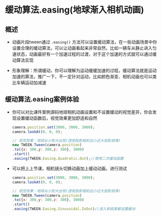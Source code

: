 # 缓动算法.easing(地球渐入相机动画)

## 概述

+ 动画片段tween通过 `.easing()` 方法可以设置缓动算法，在一些动画场景中你设置合理的缓动算法，可以让动画看起来非常自然，比如一辆车从静止进入匀速状态，动画最好有一个加速过程的过渡，对于这个加速的方式就可以通过缓动算法实现

+ 形象理解：所谓缓动，你可以理解为运动缓缓加速的过程，缓动算法就是运动加速的算法，推广一下，不一定针对运动，比如颜色渐变、相机动画也可以类比车辆运动加减速

## 缓动算法.easing案例体验

+ 你可以对比课件案例源码地球相机动画设置和不设置缓动的视觉差异，你会发现设置缓动函数后，视觉效果更加舒适和自然

  ```js
  camera.position.set(3000, 3000, 3000);
  camera.lookAt(0, 0, 0);

  // 视觉效果：地球从小到大出现(透视投影相机远小近大投影规律)
  new TWEEN.Tween(camera.position)
  .to({x: 300,y: 300,z: 300}, 3000)
  .start()
  .easing(TWEEN.Easing.Quadratic.Out);//使用二次缓动函数
  ```

+ 可以把上上节课，相机镜头切换动画加上缓动动画，进行测试

  ```js
  camera.position.set(3000, 3000, 3000);
  camera.lookAt(0, 0, 0);

  // 视觉效果：地球从小到大出现(透视投影相机远小近大投影规律)
  new TWEEN.Tween(camera.position)
  .to({x: 300,y: 300,z: 300}, 3000)
  .start()
  .easing(TWEEN.Easing.Sinusoidal.InOut)//进入和结束都设置缓动
  ```
